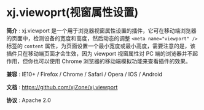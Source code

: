 <!--◇ ----------------------------------------------------------------------------------- ◇-->
# xj.viewoprt(视窗属性设置)

**简介** : xj.viewport 是一个用于浏览器视窗属性设置的插件，它可在移动端浏览器的页面中，检测设备的宽度和高度，然后动态的调整 `<meta name="viewport" />` 标签的 `content` 属性，为页面设置一个最小宽度或最小高度，需要注意的是，该插件只在移动端页面才会生效，因为 viewport 视窗属性对 PC 端的浏览器并不起作用，但你也可以使用 Chrome 浏览器的移动端模拟功能来查看插件的效果。

**兼容** : IE10+ / Firefox / Chrome / Safari / Opera / IOS / Android

**文档** : <https://github.com/xjZone/xj.viewport>

**协议** : Apache 2.0


